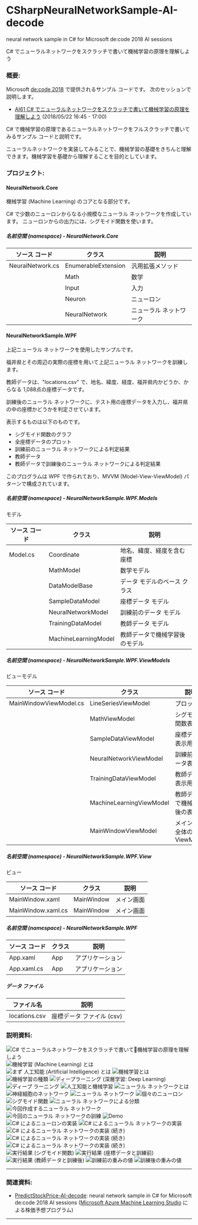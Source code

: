 # CSharpNeuralNetworkSample-AI-decode
neural network sample in C# for Microsoft de:code 2018 AI sessions

C# でニューラルネットワークをスクラッチで書いて機械学習の原理を理解しよう

### 概要:


Microsoft [de:code 2018](https://www.microsoft.com/ja-jp/events/decode/2018/) で提供されるサンプル コードです。
次のセッションで説明します。

* [AI61 C# でニューラルネットワークをスクラッチで書いて機械学習の原理を理解しよう](https://www.event-marketing.jp/events/decode/2018/sess/Schedule_Detail.aspx?id=AI61&url=Schedule.aspx)
(2018/05/22 16:45 - 17:00)

C# で機械学習の原理であるニューラルネットワークをフルスクラッチで書いてみるサンプル コードと説明です。

ニューラルネットワークを実装してみることで、機械学習の基礎をきちんと理解できます。機械学習を基礎から理解することを目的としています。

### プロジェクト:

#### NeuralNetwork.Core

機械学習 (Machine Learning) のコアとなる部分です。

C# で少数のニューロンからなる小規模なニューラル ネットワークを作成しています。
ニューロンからの出力には、シグモイド関数を使います。

##### 名前空間 (namespace) - NeuralNetwork.Core

| ソース コード | クラス | 説明 |
| --- | --- | --- |
| NeuralNetwork.cs | EnumerableExtension | 汎用拡張メソッド |
| | Math | 数学 |
| | Input | 入力 |
| | Neuron | ニューロン |
| | NeuralNetwork | ニューラル ネットワーク |

#### NeuralNetworkSample.WPF

上記ニューラル ネットワークを使用したサンプルです。

福井県とその周辺の実際の座標を用いて上記ニューラル ネットワークを訓練します。

教師データは、"locations.csv" で、地名、緯度、経度、福井県内かどうか、からなる 1,088点の座標データです。

訓練後のニューラル ネットワークに、テスト用の座標データを入力し、福井県の中の座標かどうかを判定させています。

表示するものは以下のものです。

* シグモイド関数のグラフ
* 全座標データのプロット
* 訓練前のニューラル ネットワークによる判定結果
* 教師データ
* 教師データで訓練後のニューラル ネットワークによる判定結果

このプログラムは WPF で作られており、MVVM (Model-View-ViewModel) パターンで構成されています。

##### 名前空間 (namespace) - NeuralNetworkSample.WPF.Models

モデル

| ソース コード | クラス | 説明 |
| --- | --- | --- |
| Model.cs | Coordinate | 地名、緯度、経度を含む座標 |
| | MathModel | 数学モデル |
| | DataModelBase | データ モデルのベース クラス |
| | SampleDataModel | 座標データ モデル |
| | NeuralNetworkModel | 訓練前のデータ モデル |
| | TrainingDataModel | 教師データ モデル |
| | MachineLearningModel | 教師データで機械学習後のモデル |

##### 名前空間 (namespace) - NeuralNetworkSample.WPF.ViewModels

ビューモデル

| ソース コード | クラス | 説明 |
| --- | --- | --- |
| MainWindowViewModel.cs | LineSeriesViewModel | プロット用 |
| | MathViewModel | シグモイド関数表示用 |
| | SampleDataViewModel | 座標データ表示用 |
| | NeuralNetworkViewModel | 訓練前のデータ表示用 |
| | TrainingDataViewModel | 教師データ表示用 |
| | MachineLearningViewModel | 教師データで機械学習後の表示用 |
| | MainWindowViewModel | メイン画面全体の ViewModel |

##### 名前空間 (namespace) - NeuralNetworkSample.WPF.View

ビュー

| ソース コード | クラス | 説明 |
| --- | --- | --- |
| MainWindow.xaml | MainWindow | メイン画面 |
| MainWindow.xaml.cs | MainWindow | メイン画面 |

##### 名前空間 (namespace) - NeuralNetworkSample.WPF

| ソース コード | クラス | 説明 |
| --- | --- | --- |
| App.xaml | App | アプリケーション |
| App.xaml.cs | App | アプリケーション |

##### データ ファイル

| ファイル名 | 説明 |
| --- | --- |
| locations.csv | 座標データ ファイル (csv) |

### 説明資料:

![C# でニューラルネットワークをスクラッチで書いて機械学習の原理を理解しよう](https://raw.githubusercontent.com/Fujiwo/CSharpNeuralNetworkSample-AI-decode/master/images/2018-05-16%20(01).png "C# でニューラルネットワークをスクラッチで書いて機械学習の原理を理解しよう")
![機械学習 (Machine Learning) とは](https://raw.githubusercontent.com/Fujiwo/CSharpNeuralNetworkSample-AI-decode/master/images/2018-05-16%20(02).png "機械学習 (Machine Learning) とは")
![まず 人工知能 (Artificial Intelligence) とは](https://raw.githubusercontent.com/Fujiwo/CSharpNeuralNetworkSample-AI-decode/master/images/2018-05-16%20(03).png "まず 人工知能 (Artificial Intelligence) とは")
![機械学習とは](https://raw.githubusercontent.com/Fujiwo/CSharpNeuralNetworkSample-AI-decode/master/images/2018-05-16%20(04).png "機械学習とは")
![機械学習の種類](https://raw.githubusercontent.com/Fujiwo/CSharpNeuralNetworkSample-AI-decode/master/images/2018-05-16%20(05).png "機械学習の種類")
![ディープラーニング (深層学習: Deep Learning)](https://raw.githubusercontent.com/Fujiwo/CSharpNeuralNetworkSample-AI-decode/master/images/2018-05-16%20(06).png "ディープラーニング (深層学習: Deep Learning)")
![ディープ ラーニング](https://raw.githubusercontent.com/Fujiwo/CSharpNeuralNetworkSample-AI-decode/master/images/2018-05-16%20(07).png "ディープ ラーニング")
![人工知能と機械学習](https://raw.githubusercontent.com/Fujiwo/CSharpNeuralNetworkSample-AI-decode/master/images/2018-05-16%20(08).png "人工知能と機械学習")
![ニューラル ネットワークとは](https://raw.githubusercontent.com/Fujiwo/CSharpNeuralNetworkSample-AI-decode/master/images/2018-05-16%20(09).png "ニューラル ネットワークとは")
![神経細胞のネットワーク](https://raw.githubusercontent.com/Fujiwo/CSharpNeuralNetworkSample-AI-decode/master/images/2018-05-16%20(10).png "神経細胞のネットワーク")
![ニューラル ネットワーク](https://raw.githubusercontent.com/Fujiwo/CSharpNeuralNetworkSample-AI-decode/master/images/2018-05-16%20(11).png "ニューラル ネットワーク")
![個々のニューロン](https://raw.githubusercontent.com/Fujiwo/CSharpNeuralNetworkSample-AI-decode/master/images/2018-05-16%20(12).png "個々のニューロン")
![シグモイド関数](https://raw.githubusercontent.com/Fujiwo/CSharpNeuralNetworkSample-AI-decode/master/images/2018-05-16%20(13).png "シグモイド関数")
![ニューラル ネットワークによる分類](https://raw.githubusercontent.com/Fujiwo/CSharpNeuralNetworkSample-AI-decode/master/images/2018-05-16%20(14).png "ニューラル ネットワークによる分類")
![今回作成するニューラル ネットワーク](https://raw.githubusercontent.com/Fujiwo/CSharpNeuralNetworkSample-AI-decode/master/images/2018-05-16%20(15).png "今回作成するニューラル ネットワーク")
![今回のニューラル ネットワークの訓練](https://raw.githubusercontent.com/Fujiwo/CSharpNeuralNetworkSample-AI-decode/master/images/2018-05-16%20(16).png "今回のニューラル ネットワークの訓練")
![Demo](https://raw.githubusercontent.com/Fujiwo/CSharpNeuralNetworkSample-AI-decode/master/images/2018-05-16%20(19).png "Demo")
![C# によるニューロンの実装](https://raw.githubusercontent.com/Fujiwo/CSharpNeuralNetworkSample-AI-decode/master/images/2018-05-16%20(20).png "C# によるニューロンの実装")
![C# によるニューラル ネットワークの実装](https://raw.githubusercontent.com/Fujiwo/CSharpNeuralNetworkSample-AI-decode/master/images/2018-05-16%20(22).png "C# によるニューラル ネットワークの実装")
![C# によるニューラル ネットワークの実装 (続き)](https://raw.githubusercontent.com/Fujiwo/CSharpNeuralNetworkSample-AI-decode/master/images/2018-05-16%20(23).png "C# によるニューラル ネットワークの実装 (続き)")
![C# によるニューラル ネットワークの実装 (続き)](https://raw.githubusercontent.com/Fujiwo/CSharpNeuralNetworkSample-AI-decode/master/images/2018-05-16%20(24).png "C# によるニューラル ネットワークの実装 (続き)")
![C# によるニューラル ネットワークの実装 (続き)](https://raw.githubusercontent.com/Fujiwo/CSharpNeuralNetworkSample-AI-decode/master/images/2018-05-16%20(25).png "C# によるニューラル ネットワークの実装 (続き)")
![実行結果 (シグモイド関数)](https://raw.githubusercontent.com/Fujiwo/CSharpNeuralNetworkSample-AI-decode/master/images/2018-05-16%20(26).png "実行結果 (シグモイド関数)")
![実行結果 (座標データと訓練前)](https://raw.githubusercontent.com/Fujiwo/CSharpNeuralNetworkSample-AI-decode/master/images/2018-05-16%20(27).png "実行結果 (座標データと訓練前)")
![実行結果 (教師データと訓練後)](https://raw.githubusercontent.com/Fujiwo/CSharpNeuralNetworkSample-AI-decode/master/images/2018-05-16%20(28).png "実行結果 (教師データと訓練後)")
![訓練前の重みの値](https://raw.githubusercontent.com/Fujiwo/CSharpNeuralNetworkSample-AI-decode/master/images/2018-05-16%20(17).png "訓練前の重みの値")
![訓練後の重みの値](https://raw.githubusercontent.com/Fujiwo/CSharpNeuralNetworkSample-AI-decode/master/images/2018-05-16%20(18).png "訓練後の重みの値")

---

### 関連資料:

* [PredictStockPrice-AI-decode](https://github.com/Fujiwo/PredictStockPrice-AI-decode):
neural network sample in C# for Microsoft de:code 2018 AI sessions ([Microsoft Azure Machine Learning Studio](https://studio.azureml.net) による株価予想プログラム)

---
